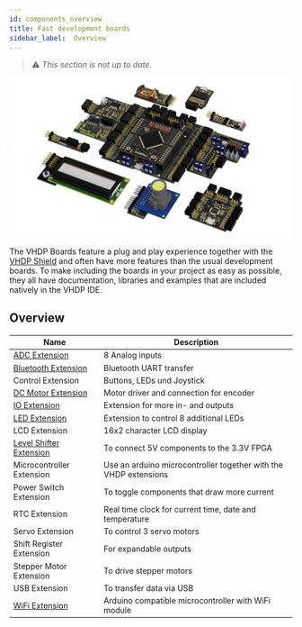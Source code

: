 ```yaml
---
id: components_overview
title: Fast development boards
sidebar_label:  Overview
---
```


> :warning: _This section is not up to date._

![Overview Extensions](assets/extensions/overview/Items.png)

The VHDP Boards feature a plug and play experience together with the [VHDP Shield](/docs/component_vhdpshield) and often have more features than the usual development boards. To make including the boards in your project as easy as possible, they all have documentation, libraries and examples that are included natively in the VHDP IDE.

## Overview
|Name  |Description  |
|--|--|
| [ADC Extension](/docs/extension_adc) | 8 Analog inputs |
| [Bluetooth Extension](/docs/extension_bluetooth) | Bluetooth UART transfer |
| Control Extension | Buttons, LEDs und Joystick |
| [DC Motor Extension](/docs/extension_dcmotor) | Motor driver and connection for encoder |
| [IO Extension](/docs/extension_io) | Extension for more in- and outputs |
| [LED Extension](/docs/extension_led) | Extension to control 8 additional LEDs |
| LCD Extension | 16x2 character LCD display |
| [Level Shifter Extension](/docs/extension_levelshifter) | To connect 5V components to the 3.3V FPGA |
| Microcontroller Extension | Use an arduino microcontroller together with the VHDP extensions |
| Power Switch Extension | To toggle components that draw more current |
| RTC Extension | Real time clock for current time, date and temperature |
| Servo Extension | To control 3 servo motors |
| Shift Register Extension | For expandable outputs |
| Stepper Motor Extension | To drive stepper motors |
| USB Extension | To transfer data via USB |
| [WiFi Extension](/docs/extension_wifi) | Arduino compatible microcontroller with WiFi module |